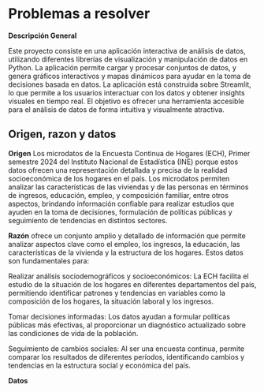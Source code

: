 # Problemas a resolver


**Descripción General**

Este proyecto consiste en una aplicación interactiva de análisis de datos, utilizando diferentes librerías de visualización y manipulación de datos en Python. La aplicación permite cargar y procesar conjuntos de datos, y genera gráficos interactivos y mapas dinámicos para ayudar en la toma de decisiones basada en datos.
La aplicación está construida sobre Streamlit, lo que permite a los usuarios interactuar con los datos y obtener insights visuales en tiempo real. El objetivo es ofrecer una herramienta accesible para el análisis de datos de forma intuitiva y visualmente atractiva.

## Origen, razon y datos
**Origen**
Los microdatos de la Encuesta Continua de Hogares (ECH), Primer semestre 2024 del Instituto Nacional de Estadística (INE) porque estos datos ofrecen una representación detallada y precisa de la realidad socioeconómica de los hogares en el país. Los microdatos permiten analizar las características de las viviendas y de las personas en términos de ingresos, educación, empleo, y composición familiar, entre otros aspectos, brindando información confiable para realizar estudios que ayuden en la toma de decisiones, formulación de políticas públicas y seguimiento de tendencias en distintos sectores.

**Razón**
ofrece un conjunto amplio y detallado de información que permite analizar aspectos clave como el empleo, los ingresos, la educación, las características de la vivienda y la estructura de los hogares. Estos datos son fundamentales para:

Realizar análisis sociodemográficos y socioeconómicos: La ECH facilita el estudio de la situación de los hogares en diferentes departamentos del país, permitiendo identificar patrones y tendencias en variables como la composición de los hogares, la situación laboral y los ingresos.

Tomar decisiones informadas: Los datos ayudan a formular políticas públicas más efectivas, al proporcionar un diagnóstico actualizado sobre las condiciones de vida de la población.

Seguimiento de cambios sociales: Al ser una encuesta continua, permite comparar los resultados de diferentes períodos, identificando cambios y tendencias en la estructura social y económica del país.

**Datos**

